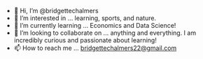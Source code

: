 - 👋 Hi, I’m @bridgettechalmers
- 👀 I’m interested in ... learning, sports, and nature. 
- 🌱 I’m currently learning ... Economics and Data Science! 
- 💞️ I’m looking to collaborate on ... anything and everything. I am incredibly curious and passionate about learning!
- 📫 How to reach me ... bridgettechalmers22@gmail.com 

<!---
bridgettechalmers/bridgettechalmers is a ✨ special ✨ repository because its `README.md` (this file) appears on your GitHub profile.
You can click the Preview link to take a look at your changes.
--->
